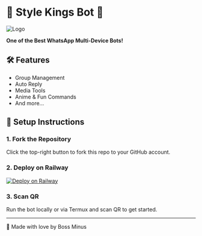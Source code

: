 # 👑 Style Kings Bot 👑

![Logo](.https://ibb.co/jvV6gn07.png)

**One of the Best WhatsApp Multi-Device Bots!**

## 🛠 Features
- Group Management
- Auto Reply
- Media Tools
- Anime & Fun Commands
- And more...

## 🚀 Setup Instructions

### 1. Fork the Repository
Click the top-right button to fork this repo to your GitHub account.

### 2. Deploy on Railway
[![Deploy on Railway](https://railway.app/button.svg)](https://railway.app/)

### 3. Scan QR
Run the bot locally or via Termux and scan QR to get started.

---

👑 Made with love by Boss Minus
